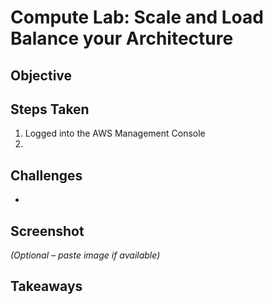 # Compute Lab: Scale and Load Balance your Architecture
## Objective


## Steps Taken
1. Logged into the AWS Management Console
2. 

## Challenges
- 

## Screenshot
_(Optional – paste image if available)_

## Takeaways
